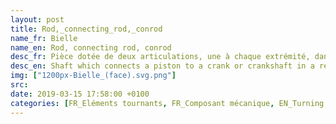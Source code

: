 ```yaml
---
layout: post
title: Rod,_connecting_rod,_conrod
name_fr: Bielle
name_en: Rod, connecting rod, conrod
desc_fr: Pièce dotée de deux articulations, une à chaque extrémité, dans le but de transmettre une force, un mouvement ou une position1. L'articulation à chaque extrémité de la bielle peut être un pivot ou une rotule.
desc_en: Shaft which connects a piston to a crank or crankshaft in a reciprocating engine. Together with the crank, it forms a simple mechanism that converts reciprocating motion into rotating motion.
img: ["1200px-Bielle_(face).svg.png"]
src: 
date: 2019-03-15 17:58:00 +0100
categories: [FR_Eléments tournants, FR_Composant mécanique, EN_Turning parts, EN_Mechanical parts]
---
```

